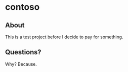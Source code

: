 # contoso

## About
This is a test project before I decide to pay for something.

## Questions?
Why? Because.
